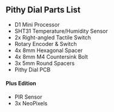 ## Pithy Dial Parts List

* D1 Mini Processor
* SHT31 Temperature/Humidity Sensor
* 2x Right-angled Tactile Switch
* Rotary Encoder & Switch
* 4x 8mm Hexagonal Spacer
* 4x 8mm M4 Countersink Bolt
* 3x 5mm Round Spacers
* Pithy Dial PCB

#### Plus Edition
* PIR Sensor
* 3x NeoPixels